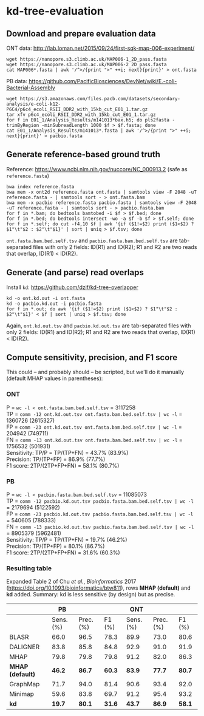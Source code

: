 # kd-tree-evaluation

## Download and prepare evaluation data

ONT data: http://lab.loman.net/2015/09/24/first-sqk-map-006-experiment/
```
wget https://nanopore.s3.climb.ac.uk/MAP006-1_2D_pass.fasta
wget https://nanopore.s3.climb.ac.uk/MAP006-2_2D_pass.fasta
cat MAP006*.fasta | awk '/^>/{print ">" ++i; next}{print}' > ont.fasta
```

PB data: https://github.com/PacificBiosciences/DevNet/wiki/E.-coli-Bacterial-Assembly
```
wget https://s3.amazonaws.com/files.pacb.com/datasets/secondary-analysis/e-coli-k12-P6C4/p6c4_ecoli_RSII_DDR2_with_15kb_cut_E01_1.tar.gz
tar xfv p6c4_ecoli_RSII_DDR2_with_15kb_cut_E01_1.tar.gz
for f in E01_1/Analysis_Results/m141013*bax.h5; do pls2fasta -trimByRegion -minSubreadLength 1000 $f > $f.fasta; done
cat E01_1/Analysis_Results/m141013*.fasta | awk '/^>/{print ">" ++i; next}{print}' > pacbio.fasta
```

## Generate reference-based ground truth
Reference: https://www.ncbi.nlm.nih.gov/nuccore/NC_000913.2 (safe as ``reference.fasta``)
```
bwa index reference.fasta
bwa mem -x ont2d reference.fasta ont.fasta | samtools view -F 2048 -uT reference.fasta - | samtools sort - > ont.fasta.bam
bwa mem -x pacbio reference.fasta pacbio.fasta | samtools view -F 2048  -uT reference.fasta - | samtools sort - > pacbio.fasta.bam
for f in *.bam; do bedtools bamtobed -i $f > $f.bed; done
for f in *.bed; do bedtools intersect -wo -a $f -b $f > $f.self; done
for f in *.self; do cut -f4,10 $f | awk '{if ($1!=$2) print ($1<$2) ? $1"\t"$2 : $2"\t"$1}' | sort | uniq > $f.tsv; done
```
``ont.fasta.bam.bed.self.tsv`` and ``pacbio.fasta.bam.bed.self.tsv`` are tab-separated files with only 2 fields: ID(R1) and ID(R2); R1 and R2 are two reads that overlap, ID(R1) < ID(R2). 

## Generate (and parse) read overlaps
Install ``kd``: https://github.com/dzif/kd-tree-overlapper
```
kd -o ont.kd.out -i ont.fasta
kd -o pacbio.kd.out -i pacbio.fasta
for f in *.out; do awk '{if ($1!=$2) print ($1<$2) ? $1"\t"$2 : $2"\t"$1}' < $f | sort | uniq > $f.tsv; done
```
Again, ``ont.kd.out.tsv`` and ``pacbio.kd.out.tsv`` are tab-separated files with only 2 fields: ID(R1) and ID(R2); R1 and R2 are two reads that overlap, ID(R1) < ID(R2). 

## Compute sensitivity, precision, and F1 score
This could – and probably should – be scripted, but we'll do it manually (default MHAP values in parentheses):

### ONT
P = `wc -l < ont.fasta.bam.bed.self.tsv` = 3117258  
TP = `comm -12 ont.kd.out.tsv ont.fasta.bam.bed.self.tsv | wc -l` = 1360726 (2615327)  
FP = `comm -23 ont.kd.out.tsv ont.fasta.bam.bed.self.tsv | wc -l` = 204942 (749711)  
FN = `comm -13 ont.kd.out.tsv ont.fasta.bam.bed.self.tsv | wc -l` = 1756532 (501931)  
Sensitivity: TP/P = TP/(TP+FN) = 43.7% (83.9%)  
Precision: TP/(TP+FP) = 86.9% (77.7%)  
F1 score: 2TP/(2TP+FP+FN) = 58.1% (80.7%)  

### PB
P = `wc -l < pacbio.fasta.bam.bed.self.tsv` = 11085073  
TP = `comm -12 pacbio.kd.out.tsv pacbio.fasta.bam.bed.self.tsv | wc -l` = 2179694 (5122592)  
FP = `comm -23 pacbio.kd.out.tsv pacbio.fasta.bam.bed.self.tsv | wc -l` = 540605 (788333)  
FN = `comm -13 pacbio.kd.out.tsv pacbio.fasta.bam.bed.self.tsv | wc -l` = 8905379 (5962481)  
Sensitivity: TP/P = TP/(TP+FN) = 19.7% (46.2%)  
Precision: TP/(TP+FP) = 80.1% (86.7%)  
F1 score: 2TP/(2TP+FP+FN) = 31.6% (60.3%)  

### Resulting table
Expanded Table 2 of Chu *et al.*, *Bioinformatics* 2017 (https://doi.org/10.1093/bioinformatics/btw811), rows **MHAP (default)** and **kd** added. Summary: kd is less sensitive (by design) but as precise.

|  | PB ||| ONT |||
|---|---|---|---|---|---|---|
|  | Sens. (%) | Prec. (%) | F1 (%) | Sens. (%) | Prec. (%) | F1 (%) |
| BLASR | 66.0 | 96.5 | 78.3 | 89.9 | 73.0 | 80.6 |
| DALIGNER | 83.8 | 85.8 | 84.8 | 92.9 | 91.0 | 91.9 |
| MHAP | 79.8 | 79.8 | 79.8 | 91.2 | 82.0 | 86.3 |
| **MHAP (default)** | **46.2** | **86.7** | **60.3** | **83.9** | **77.7** | **80.7** |
| GraphMap | 71.7 | 94.0 | 81.4 | 90.6 | 93.4 | 92.0 |
| Minimap | 59.6 | 83.8 | 69.7 | 91.2 | 95.4 | 93.2 |
| **kd** | **19.7** | **80.1** | **31.6** | **43.7** | **86.9** | **58.1** |
